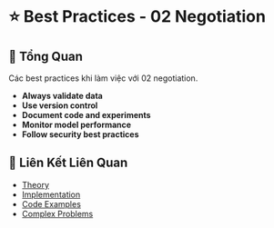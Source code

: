 # ⭐ Best Practices - 02 Negotiation

## 🎯 Tổng Quan

Các best practices khi làm việc với 02 negotiation.

- **Always validate data**
- **Use version control**
- **Document code and experiments**
- **Monitor model performance**
- **Follow security best practices**

## 🔗 Liên Kết Liên Quan

- [Theory](./THEORY_02_negotiation.md)
- [Implementation](./IMPLEMENTATION_02_negotiation.md)
- [Code Examples](./CODE_EXAMPLES_02_negotiation.md)
- [Complex Problems](./COMPLEX_PROBLEMS.md)
